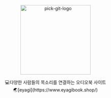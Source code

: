 <p align="center">
    <img src="https://user-images.githubusercontent.com/61370487/171013112-796a9d06-6b91-4012-9af7-ee9ccfb20eaf.png" alt="pick-git-logo" width="220" height="220">
</p>
<div align="center">
💻다양한 사람들의 목소리를 연결하는 오디오북 사이트</br>
🌏[eyagi](https://www.eyagibook.shop/)
</div>
<br/>
